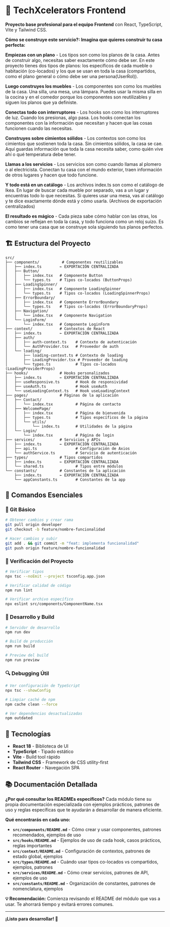 # 🚀 TechXcelerators Frontend

**Proyecto base profesional para el equipo Frontend** con React, TypeScript, Vite y Tailwind CSS.

**Cómo se construye este servicio?: Imagina que quieres construir tu casa perfecta:**

**Empiezas con un plano** - Los tipos son como los planos de la casa. Antes de construir algo, necesitas saber exactamente cómo debe ser. En este proyecto tienes dos tipos de planos: los específicos de cada mueble o habitación (co-locados) y los que se usan en toda la casa (compartidos, como el plano general o cómo debe ser una persona(UserRol)).

**Luego construyes los muebles** - Los componentes son como los muebles de la casa. Una silla, una mesa, una lámpara. Puedes usar la misma silla en la cocina y en el comedor porque los componentes son reutilizables y siguen los planos que ya definiste.

**Conectas todo con interruptores** - Los hooks son como los interruptores de luz. Cuando los presionas, algo pasa. Los hooks conectan los componentes con la información que necesitan y hacen que las cosas funcionen cuando las necesitas.

**Construyes sobre cimientos sólidos** - Los contextos son como los cimientos que sostienen toda la casa. Sin cimientos sólidos, la casa se cae. Aquí guardas información que toda la casa necesita saber, como quién vive ahí o qué temperatura debe tener.

**Llamas a los servicios** - Los servicios son como cuando llamas al plomero o al electricista. Conectan tu casa con el mundo exterior, traen información de otros lugares y hacen que todo funcione.

**Y todo está en un catálogo** - Los archivos index.ts son como el catálogo de Ikea. En lugar de buscar cada mueble por separado, vas a un lugar y encuentras todo lo que necesitas. Si quieres usar una mesa, vas al catálogo y te dice exactamente dónde está y cómo usarla. (Archivos de exportación centralizados)

**El resultado es mágico** - Cada pieza sabe cómo hablar con las otras, los cambios se reflejan en toda la casa, y todo funciona como un reloj suizo. Es como tener una casa que se construye sola siguiendo tus planos perfectos.


## 🏗️ **Estructura del Proyecto**

```
src/
├── components/          # Componentes reutilizables
│   ├── index.ts        ← EXPORTACIÓN CENTRALIZADA
│   ├── Button/
│   │   ├── index.tsx   # Componente Button
│   │   └── types.ts    # Tipos co-locados (ButtonProps)
│   ├── LoadingSpinner/
│   │   ├── index.tsx   # Componente LoadingSpinner
│   │   └── types.ts    # Tipos co-locados (LoadingSpinnerProps)
│   ├── ErrorBoundary/
│   │   ├── index.tsx   # Componente ErrorBoundary
│   │   └── types.ts    # Tipos co-locados (ErrorBoundaryProps)
│   ├── Navigation/
│   │   └── index.tsx   # Componente Navigation
│   └── LoginForm/
│       └── index.tsx   # Componente LoginForm
├── context/            # Contextos de React
│   ├── index.ts        ← EXPORTACIÓN CENTRALIZADA
│   ├── auth/
│   │   ├── auth-context.ts    # Contexto de autenticación
│   │   └── AuthProvider.tsx   # Proveedor de auth
│   └── loading/
│       ├── loading-context.ts # Contexto de loading
│       ├── LoadingProvider.tsx # Proveedor de loading
│       └── types.ts           # Tipos co-locados (LoadingProviderProps)
├── hooks/              # Hooks personalizados
│   ├── index.ts        ← EXPORTACIÓN CENTRALIZADA
│   ├── useResponsive.ts       # Hook de responsividad
│   ├── useAuth.ts             # Hook useAuth
│   └── useLoadingContext.ts   # Hook useLoadingContext
├── pages/              # Páginas de la aplicación
│   ├── Contact/
│   │   └── index.tsx          # Página de contacto
│   ├── WelcomePage/
│   │   ├── index.tsx          # Página de bienvenida
│   │   ├── types.ts           # Tipos específicos de la página
│   │   └── utils/
│   │       └── index.ts       # Utilidades de la página
│   └── Login/
│       └── index.tsx          # Página de login
├── services/           # Servicios y APIs
│   ├── index.ts        ← EXPORTACIÓN CENTRALIZADA
│   ├── api.ts                 # Configuración de Axios
│   └── authService.ts         # Servicio de autenticación
├── types/              # Tipos compartidos
│   ├── index.ts        ← EXPORTACIÓN CENTRALIZADA
│   └── shared.ts              # Tipos entre módulos
└── constants/          # Constantes de la aplicación
    ├── index.ts        ← EXPORTACIÓN CENTRALIZADA
    └── appConstants.ts        # Constantes de la app
```

## 🚀 **Comandos Esenciales**

### **🔄 Git Básico**
```bash
# Obtener cambios y crear rama
git pull origin developer
git checkout -b feature/nombre-funcionalidad

# Hacer cambios y subir
git add . && git commit -m "feat: implementa funcionalidad"
git push origin feature/nombre-funcionalidad
```

### **🧪 Verificación del Proyecto**
```bash
# Verificar tipos
npx tsc --noEmit --project tsconfig.app.json

# Verificar calidad de código
npm run lint

# Verificar archivo específico
npx eslint src/components/ComponentName.tsx
```

### **🚀 Desarrollo y Build**
```bash
# Servidor de desarrollo
npm run dev

# Build de producción
npm run build

# Preview del build
npm run preview
```

### **🔍 Debugging Útil**
```bash
# Ver configuración de TypeScript
npx tsc --showConfig

# Limpiar caché de npm
npm cache clean --force

# Ver dependencias desactualizadas
npm outdated
```


## 🎨 **Tecnologías**

- **React 18** - Biblioteca de UI
- **TypeScript** - Tipado estático
- **Vite** - Build tool rápido
- **Tailwind CSS** - Framework de CSS utility-first
- **React Router** - Navegación SPA

## 📚 **Documentación Detallada**

**¿Por qué consultar los READMEs específicos?**
Cada módulo tiene su propia documentación especializada con ejemplos prácticos, patrones de uso y reglas específicas que te ayudarán a desarrollar de manera eficiente.

**Qué encontrarás en cada uno:**
- **`src/components/README.md`** - Cómo crear y usar componentes, patrones recomendados, ejemplos de uso
- **`src/hooks/README.md`** - Ejemplos de uso de cada hook, casos prácticos, reglas importantes
- **`src/context/README.md`** - Configuración de contextos, patrones de estado global, ejemplos
- **`src/types/README.md`** - Cuándo usar tipos co-locados vs compartidos, ejemplos, patrones
- **`src/services/README.md`** - Cómo crear servicios, patrones de API, ejemplos de uso
- **`src/constants/README.md`** - Organización de constantes, patrones de nomenclatura, ejemplos

**💡 Recomendación:** Comienza revisando el README del módulo que vas a usar. Te ahorrará tiempo y evitará errores comunes.

---

**¡Listo para desarrollar! 🎉**
